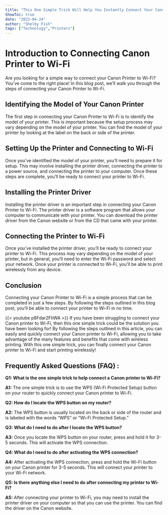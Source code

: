 ```yaml
---
title: "This One Simple Trick Will Help You Instantly Connect Your Canon Printer to Wi-Fi!"
ShowToc: true 
date: "2023-04-24"
author: "Shelby Fish" 
tags: ["Technology","Printers"]
---
```

# Introduction to Connecting Canon Printer to Wi-Fi

Are you looking for a simple way to connect your Canon Printer to Wi-Fi? You’ve come to the right place! In this blog post, we’ll walk you through the steps of connecting your Canon Printer to Wi-Fi.

## Identifying the Model of Your Canon Printer

The first step in connecting your Canon Printer to Wi-Fi is to identify the model of your printer. This is important because the setup process may vary depending on the model of your printer. You can find the model of your printer by looking at the label on the back or side of the printer.

## Setting Up the Printer and Connecting to Wi-Fi

Once you’ve identified the model of your printer, you’ll need to prepare it for setup. This may involve installing the printer driver, connecting the printer to a power source, and connecting the printer to your computer. Once these steps are complete, you’ll be ready to connect your printer to Wi-Fi.

## Installing the Printer Driver

Installing the printer driver is an important step in connecting your Canon Printer to Wi-Fi. The printer driver is a software program that allows your computer to communicate with your printer. You can download the printer driver from the Canon website or from the CD that came with your printer.

## Connecting the Printer to Wi-Fi

Once you’ve installed the printer driver, you’ll be ready to connect your printer to Wi-Fi. This process may vary depending on the model of your printer, but in general, you’ll need to enter the Wi-Fi password and select your network. Once your printer is connected to Wi-Fi, you’ll be able to print wirelessly from any device.

## Conclusion

Connecting your Canon Printer to Wi-Fi is a simple process that can be completed in just a few steps. By following the steps outlined in this blog post, you’ll be able to connect your printer to Wi-Fi in no time.

{{< youtube p8Fdar2FhWA >}} 
If you have been struggling to connect your Canon printer to Wi-Fi, then this one simple trick could be the solution you have been looking for! By following the steps outlined in this article, you can easily and quickly connect your Canon printer to Wi-Fi, allowing you to take advantage of the many features and benefits that come with wireless printing. With this one simple trick, you can finally connect your Canon printer to Wi-Fi and start printing wirelessly!

## Frequently Asked Questions (FAQ) :
**Q1: What is the one simple trick to help connect a Canon printer to Wi-Fi?**

**A1:** The one simple trick is to use the WPS (Wi-Fi Protected Setup) button on your router to quickly connect your Canon printer to Wi-Fi. 

**Q2: How do I locate the WPS button on my router?**

**A2:** The WPS button is usually located on the back or side of the router and is labeled with the words “WPS” or “Wi-Fi Protected Setup.” 

**Q3: What do I need to do after I locate the WPS button?**

**A3:** Once you locate the WPS button on your router, press and hold it for 3-5 seconds. This will activate the WPS connection. 

**Q4: What do I need to do after activating the WPS connection?**

**A4:** After activating the WPS connection, press and hold the Wi-Fi button on your Canon printer for 3-5 seconds. This will connect your printer to your Wi-Fi network. 

**Q5: Is there anything else I need to do after connecting my printer to Wi-Fi?**

**A5:** After connecting your printer to Wi-Fi, you may need to install the printer driver on your computer so that you can use the printer. You can find the driver on the Canon website.





